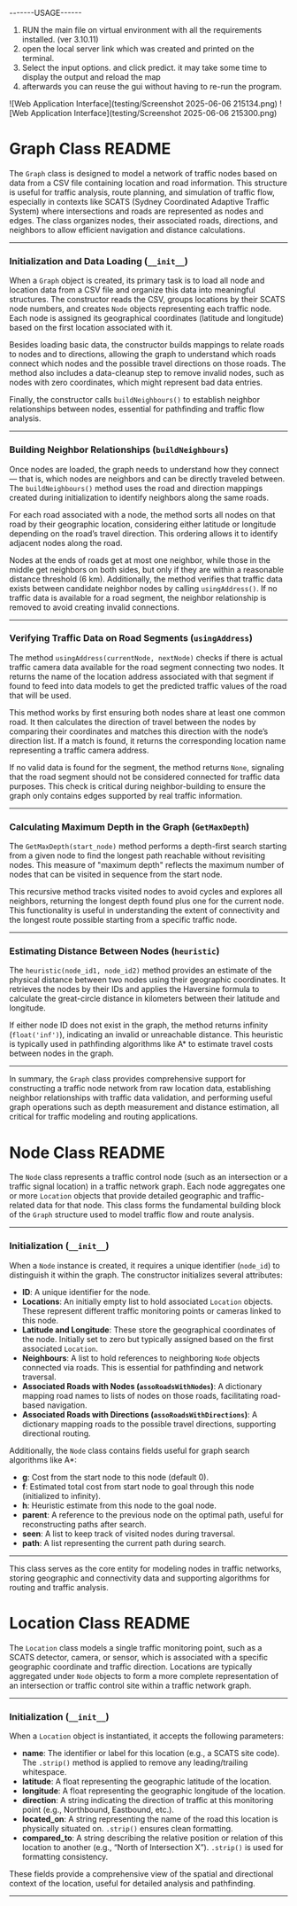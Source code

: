 -------USAGE------

1. RUN the main file on virtual environment with all the requirements installed. (ver 3.10.11)
2. open the local server link which was created and printed on the terminal.
3. Select the input options. and click predict. it may take some time to display the output and reload the map
4. afterwards you can reuse the gui without having to re-run the program.


![Web Application Interface](testing/Screenshot 2025-06-06 215134.png)
![Web Application Interface](testing/Screenshot 2025-06-06 215300.png)






# Graph Class README

The `Graph` class is designed to model a network of traffic nodes based on data from a CSV file containing location and road information. This structure is useful for traffic analysis, route planning, and simulation of traffic flow, especially in contexts like SCATS (Sydney Coordinated Adaptive Traffic System) where intersections and roads are represented as nodes and edges. The class organizes nodes, their associated roads, directions, and neighbors to allow efficient navigation and distance calculations.

---

### Initialization and Data Loading (`__init__`)

When a `Graph` object is created, its primary task is to load all node and location data from a CSV file and organize this data into meaningful structures. The constructor reads the CSV, groups locations by their SCATS node numbers, and creates `Node` objects representing each traffic node. Each node is assigned its geographical coordinates (latitude and longitude) based on the first location associated with it.

Besides loading basic data, the constructor builds mappings to relate roads to nodes and to directions, allowing the graph to understand which roads connect which nodes and the possible travel directions on those roads. The method also includes a data-cleanup step to remove invalid nodes, such as nodes with zero coordinates, which might represent bad data entries.

Finally, the constructor calls `buildNeighbours()` to establish neighbor relationships between nodes, essential for pathfinding and traffic flow analysis.

---

### Building Neighbor Relationships (`buildNeighbours`)

Once nodes are loaded, the graph needs to understand how they connect — that is, which nodes are neighbors and can be directly traveled between. The `buildNeighbours()` method uses the road and direction mappings created during initialization to identify neighbors along the same roads.

For each road associated with a node, the method sorts all nodes on that road by their geographic location, considering either latitude or longitude depending on the road’s travel direction. This ordering allows it to identify adjacent nodes along the road.

Nodes at the ends of roads get at most one neighbor, while those in the middle get neighbors on both sides, but only if they are within a reasonable distance threshold (6 km). Additionally, the method verifies that traffic data exists between candidate neighbor nodes by calling `usingAddress()`. If no traffic data is available for a road segment, the neighbor relationship is removed to avoid creating invalid connections.

---

### Verifying Traffic Data on Road Segments (`usingAddress`)

The method `usingAddress(currentNode, nextNode)` checks if there is actual traffic camera data available for the road segment connecting two nodes. It returns the name of the location address associated with that segment if found to feed into data models to get the predicted traffic values of the road that will be used.

This method works by first ensuring both nodes share at least one common road. It then calculates the direction of travel between the nodes by comparing their coordinates and matches this direction with the node’s direction list. If a match is found, it returns the corresponding location name representing a traffic camera address.

If no valid data is found for the segment, the method returns `None`, signaling that the road segment should not be considered connected for traffic data purposes. This check is critical during neighbor-building to ensure the graph only contains edges supported by real traffic information.

---

### Calculating Maximum Depth in the Graph (`GetMaxDepth`)

The `GetMaxDepth(start_node)` method performs a depth-first search starting from a given node to find the longest path reachable without revisiting nodes. This measure of "maximum depth" reflects the maximum number of nodes that can be visited in sequence from the start node.

This recursive method tracks visited nodes to avoid cycles and explores all neighbors, returning the longest depth found plus one for the current node. This functionality is useful in understanding the extent of connectivity and the longest route possible starting from a specific traffic node.

---

### Estimating Distance Between Nodes (`heuristic`)

The `heuristic(node_id1, node_id2)` method provides an estimate of the physical distance between two nodes using their geographic coordinates. It retrieves the nodes by their IDs and applies the Haversine formula to calculate the great-circle distance in kilometers between their latitude and longitude.

If either node ID does not exist in the graph, the method returns infinity (`float('inf')`), indicating an invalid or unreachable distance. This heuristic is typically used in pathfinding algorithms like A* to estimate travel costs between nodes in the graph.

---

In summary, the `Graph` class provides comprehensive support for constructing a traffic node network from raw location data, establishing neighbor relationships with traffic data validation, and performing useful graph operations such as depth measurement and distance estimation, all critical for traffic modeling and routing applications.












# Node Class README

The `Node` class represents a traffic control node (such as an intersection or a traffic signal location) in a traffic network graph. Each node aggregates one or more `Location` objects that provide detailed geographic and traffic-related data for that node. This class forms the fundamental building block of the `Graph` structure used to model traffic flow and route analysis.

---

### Initialization (`__init__`)

When a `Node` instance is created, it requires a unique identifier (`node_id`) to distinguish it within the graph. The constructor initializes several attributes:

- **ID**: A unique identifier for the node.
- **Locations**: An initially empty list to hold associated `Location` objects. These represent different traffic monitoring points or cameras linked to this node.
- **Latitude and Longitude**: These store the geographical coordinates of the node. Initially set to zero but typically assigned based on the first associated `Location`.
- **Neighbours**: A list to hold references to neighboring `Node` objects connected via roads. This is essential for pathfinding and network traversal.
- **Associated Roads with Nodes (`assoRoadsWithNodes`)**: A dictionary mapping road names to lists of nodes on those roads, facilitating road-based navigation.
- **Associated Roads with Directions (`assoRoadsWithDirections`)**: A dictionary mapping roads to the possible travel directions, supporting directional routing.

Additionally, the `Node` class contains fields useful for graph search algorithms like A*:

- **g**: Cost from the start node to this node (default 0).
- **f**: Estimated total cost from start node to goal through this node (initialized to infinity).
- **h**: Heuristic estimate from this node to the goal node.
- **parent**: A reference to the previous node on the optimal path, useful for reconstructing paths after search.
- **seen**: A list to keep track of visited nodes during traversal.
- **path**: A list representing the current path during search.

---

This class serves as the core entity for modeling nodes in traffic networks, storing geographic and connectivity data and supporting algorithms for routing and traffic analysis.










# Location Class README

The `Location` class models a single traffic monitoring point, such as a SCATS detector, camera, or sensor, which is associated with a specific geographic coordinate and traffic direction. Locations are typically aggregated under `Node` objects to form a more complete representation of an intersection or traffic control site within a traffic network graph.

---

### Initialization (`__init__`)

When a `Location` object is instantiated, it accepts the following parameters:

- **name**: The identifier or label for this location (e.g., a SCATS site code). The `.strip()` method is applied to remove any leading/trailing whitespace.
- **latitude**: A float representing the geographic latitude of the location.
- **longitude**: A float representing the geographic longitude of the location.
- **direction**: A string indicating the direction of traffic at this monitoring point (e.g., Northbound, Eastbound, etc.).
- **located_on**: A string representing the name of the road this location is physically situated on. `.strip()` ensures clean formatting.
- **compared_to**: A string describing the relative position or relation of this location to another (e.g., “North of Intersection X”). `.strip()` is used for formatting consistency.

These fields provide a comprehensive view of the spatial and directional context of the location, useful for detailed analysis and pathfinding.

---
